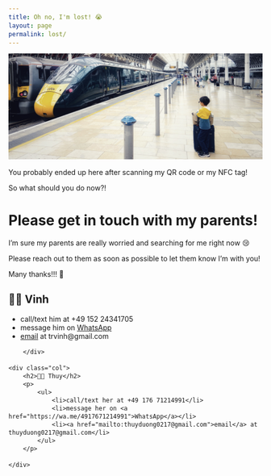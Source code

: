 ```yaml
---
title: Oh no, I'm lost! 😭
layout: page
permalink: lost/
---
```


<img src="/images/i-am-lost.jpg">

<p>You probably ended up here after scanning my QR code or my NFC tag!</p>
<p>So what should you do now?!</p>

# Please get in touch with my parents!

<p>I’m sure my parents are really worried and searching for me right now 😢</p>
<p>Please reach out to them as soon as possible to let them know I’m with you!</p>
<p>Many thanks!!! 🙏</p>

<link rel="stylesheet" type="text/css" href="/css/custom.css">

<div class="container">
    <div class="col">
        <h2>👨🏽 Vinh</h2>
        <p>
            <ul>
                <li>call/text him at +49 152 24341705</li>
                <li>message him on <a href="https://wa.me/4915224341705">WhatsApp</a></li>
                <li><a href="mailto:trvinh@gmail.com">email</a> at trvinh@gmail.com</li>
            </ul>
        </p>

        </div>

    <div class="col">
        <h2>👩🏻 Thuy</h2>
        <p>
            <ul>
                <li>call/text her at +49 176 71214991</li>
                <li>message her on <a href="https://wa.me/4917671214991">WhatsApp</a></li>
                <li><a href="mailto:thuyduong0217@gmail.com">email</a> at thuyduong0217@gmail.com</li>
            </ul>
        </p>

    </div>
</div>

<script src="/js/lost.js"></script>

<button id="locbutton" class="btn" style="display:none" onclick="getLocation()">Click here to share your location with my parents</button>

<p id="message2" style="display:none;">Thanks for sharing!</p>

<p id="message" style="display:none;"><em>Your location will be shared with us only once, and only for the purpose of helping my parents find me easily. We will not store or use this information for any other purpose.</em></p>
